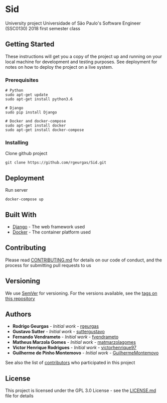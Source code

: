 # Sid

University project Universidade of São Paulo's Software Engineer (SSC0130) 2018 first semester class

## Getting Started

These instructions will get you a copy of the project up and running on your local machine for development and testing purposes. See deployment for notes on how to deploy the project on a live system.

### Prerequisites

```
# Python
sudo apt-get update
sudo apt-get install python3.6

# Django
sudo pip install Django

# Docker and docker-compose
sudo apt-get install docker
sudo apt-get install docker-compose
```

### Installing

Clone github project
```
git clone https://github.com/rgeurgas/Sid.git
```

## Deployment

Run server
```
docker-compose up
```

## Built With

* [Django](https://www.djangoproject.com/) - The web framework used
* [Docker](https://www.docker.com/) - The container platform used

## Contributing

Please read [CONTRIBUTING.md](CONTRIBUTING.md) for details on our code of conduct, and the process for submitting pull requests to us

## Versioning

We use [SemVer](http://semver.org/) for versioning. For the versions available, see the [tags on this repository](https://github.com/rgeurgas/Troodle/tags)

## Authors

* **Rodrigo Geurgas** - *Initial work* - [rgeurgas](https://github.com/rgeurgas)
* **Gustavo Sutter** - *Initial work* - [suttergustavo](https://github.com/suttergustavo)
* **Fernando Vendrameto** - *Initial work* - [fvendrameto](https://github.com/fvendrameto)
* **Matheus Marzola Gomes** - *Initial work* - [matmarzolagomes](https://github.com/matmarzolagomes)
* **Victor Henrique Rodrigues** - *Initial work* - [victorhenrique97](https://github.com/victorhenrique97)
* **Guilherme de Pinho Montemovo** - *Initial work* - [GuilhermeMontemovo](https://github.com/GuilhermeMontemovo)

See also the list of [contributors](https://github.com/rgeurgas/Troodle/contributors) who participated in this project

## License

This project is licensed under the GPL 3.0 License - see the [LICENSE.md](LICENSE.md) file for details
